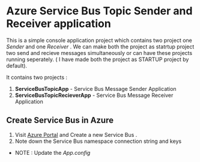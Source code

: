 # Azure Service Bus Topic Sender and Receiver application 
This is a simple console application project which contains two project one *Sender* and one *Receiver* . We can make both the project as statrtup project two send and recieve messages simultaneously or can have these projects running seperately.
( I have made both the project as STARTUP project by default).

It contains two projects : 
1. **ServiceBusTopicApp** - Service Bus Message Sender Application
2. **ServiceBusTopicRecieverApp** - Service Bus Message Receiver Application

## Create Service Bus in Azure

1.  Visit [Azure Portal](https://portal.azure.com/) and Create a new Service Bus .
2.  Note down the Service Bus namespace connection string and keys 

- NOTE : Update the *App.config* 

